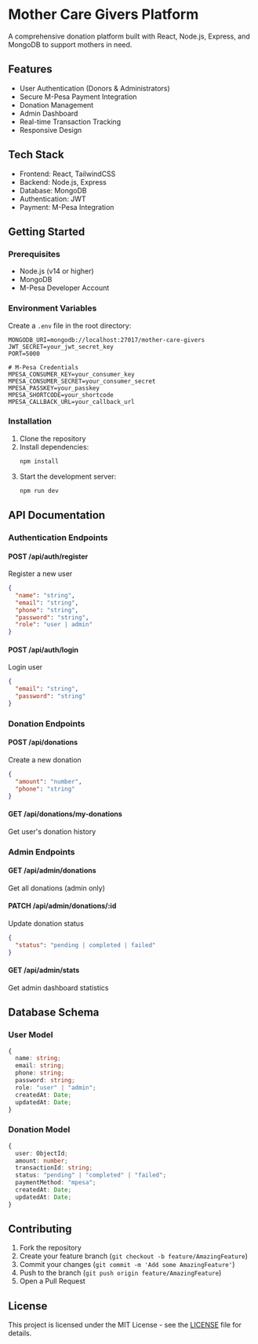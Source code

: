 # Mother Care Givers Platform

A comprehensive donation platform built with React, Node.js, Express, and MongoDB to support mothers in need.

## Features

- User Authentication (Donors & Administrators)
- Secure M-Pesa Payment Integration
- Donation Management
- Admin Dashboard
- Real-time Transaction Tracking
- Responsive Design

## Tech Stack

- Frontend: React, TailwindCSS
- Backend: Node.js, Express
- Database: MongoDB
- Authentication: JWT
- Payment: M-Pesa Integration

## Getting Started

### Prerequisites

- Node.js (v14 or higher)
- MongoDB
- M-Pesa Developer Account

### Environment Variables

Create a `.env` file in the root directory:

```env
MONGODB_URI=mongodb://localhost:27017/mother-care-givers
JWT_SECRET=your_jwt_secret_key
PORT=5000

# M-Pesa Credentials
MPESA_CONSUMER_KEY=your_consumer_key
MPESA_CONSUMER_SECRET=your_consumer_secret
MPESA_PASSKEY=your_passkey
MPESA_SHORTCODE=your_shortcode
MPESA_CALLBACK_URL=your_callback_url
```

### Installation

1. Clone the repository
2. Install dependencies:
   ```bash
   npm install
   ```
3. Start the development server:
   ```bash
   npm run dev
   ```

## API Documentation

### Authentication Endpoints

#### POST /api/auth/register
Register a new user
```json
{
  "name": "string",
  "email": "string",
  "phone": "string",
  "password": "string",
  "role": "user | admin"
}
```

#### POST /api/auth/login
Login user
```json
{
  "email": "string",
  "password": "string"
}
```

### Donation Endpoints

#### POST /api/donations
Create a new donation
```json
{
  "amount": "number",
  "phone": "string"
}
```

#### GET /api/donations/my-donations
Get user's donation history

### Admin Endpoints

#### GET /api/admin/donations
Get all donations (admin only)

#### PATCH /api/admin/donations/:id
Update donation status
```json
{
  "status": "pending | completed | failed"
}
```

#### GET /api/admin/stats
Get admin dashboard statistics

## Database Schema

### User Model
```typescript
{
  name: string;
  email: string;
  phone: string;
  password: string;
  role: "user" | "admin";
  createdAt: Date;
  updatedAt: Date;
}
```

### Donation Model
```typescript
{
  user: ObjectId;
  amount: number;
  transactionId: string;
  status: "pending" | "completed" | "failed";
  paymentMethod: "mpesa";
  createdAt: Date;
  updatedAt: Date;
}
```

## Contributing

1. Fork the repository
2. Create your feature branch (`git checkout -b feature/AmazingFeature`)
3. Commit your changes (`git commit -m 'Add some AmazingFeature'`)
4. Push to the branch (`git push origin feature/AmazingFeature`)
5. Open a Pull Request

## License

This project is licensed under the MIT License - see the [LICENSE](LICENSE) file for details.